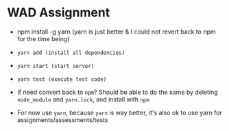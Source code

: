 # WAD Assignment

- npm install -g yarn (yarn is just better & I could not revert back to npm for the time being)
- `yarn add (install all dependencies)`
- `yarn start (start server)`
- `yarn test (execute test code)`

- If need convert back to `npm`? Should be able to do the same by deleting `node_module` and `yarn.lock`, and install with `npm`
- For now use `yarn`, because `yarn` is way better, it's also ok to use yarn for assignments/assessments/tests